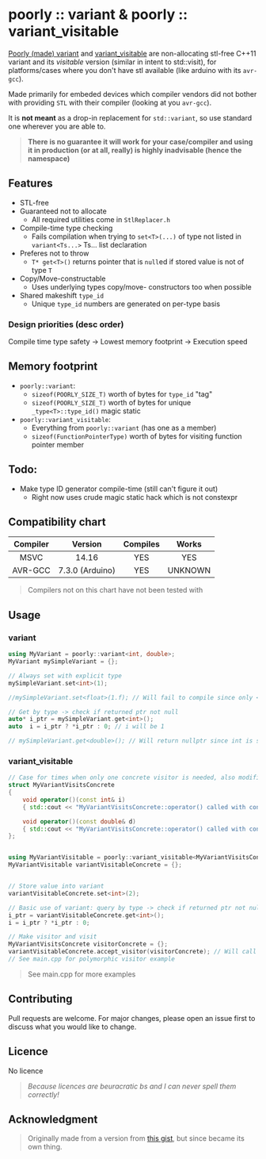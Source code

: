 ﻿# poorly :: variant & poorly :: variant_visitable

[Poorly (made) variant](https://github.com/CyberDNIWE/PoorlyVariant) and [variant_visitable](https://github.com/CyberDNIWE/PoorlyVariant) are non-allocating stl-free C++11 variant and its _visitable_ version (similar in intent to std::visit), for platforms/cases where you don't have stl available (like arduino with its `avr-gcc`).

Made primarily for embeded devices which compiler vendors did not bother with providing `STL` with their compiler (looking at you `avr-gcc`).

It is **not meant** as a drop-in replacement for `std::variant`, so use standard one wherever you are able to.

> **There is no guarantee it will work for your case/compiler and using it in production (or at all, really) is highly inadvisable (hence the namespace)**


## Features
 - STL-free
 - Guaranteed not to allocate
   - All required utilities come in `StlReplacer.h`
 - Compile-time type checking 
   - Fails compilation when trying to `set<T>(...)` of type not listed in `variant<Ts...>` Ts... list declaration
 - Preferes not to throw 
   - `T* get<T>()` returns pointer that is `null`ed if stored value is not of type `T`
 - Copy/Move-constructable
   - Uses underlying types copy/move- constructors too when possible
 - Shared makeshift `type_id`
   - Unique `type_id` numbers are generated on per-type basis

### Design priorities (desc order)
Compile time type safety -> Lowest memory footprint -> Execution speed 

## Memory footprint
  - `poorly::variant`: 
    - `sizeof(POORLY_SIZE_T)` worth of bytes for `type_id` "tag" 
    - `sizeof(POORLY_SIZE_T)` worth of bytes for unique `_type<T>::type_id()` magic static
  - `poorly::variant_visitable`: 
    - Everything from `poorly::variant` (has one as a member)
    - `sizeof(FunctionPointerType)` worth of bytes for visiting function pointer member
 
## Todo:
  - Make type ID generator compile-time (still can't figure it out)
    - Right now uses crude magic static hack which is not constexpr

## Compatibility chart

| Compiler      | Version         | Compiles |  Works  |
|:-------------:|:---------------:|:--------:|:-------:|
|     MSVC      |     14.16       |   YES    |   YES   |
|    AVR-GCC    | 7.3.0 (Arduino) |   YES    | UNKNOWN |

> Compilers not on this chart have not been tested with


## Usage
### variant
```c++
using MyVariant = poorly::variant<int, double>;
MyVariant mySimpleVariant = {};

// Always set with explicit type
mySimpleVariant.set<int>(1);

//mySimpleVariant.set<float>(1.f); // Will fail to compile since only <int, double> expected

// Get by type -> check if returned ptr not null	
auto* i_ptr = mySimpleVariant.get<int>();
auto  i = i_ptr ? *i_ptr : 0; // i will be 1

// mySimpleVariant.get<double>(); // Will return nullptr since int is stored
```

### variant_visitable
```c++
// Case for times when only one concrete visitor is needed, also modifies the value
struct MyVariantVisitsConcrete
{
	void operator()(const int& i)
	{ std::cout << "MyVariantVisitsConcrete::operator() called with const int:    " << i << std::endl; }

	void operator()(const double& d)
	{ std::cout << "MyVariantVisitsConcrete::operator() called with const double: " << d << std::endl; }
};


using MyVariantVisitable = poorly::variant_visitable<MyVariantVisitsConcrete, int, double>;
MyVariantVisitable variantVisitableConcrete = {};


// Store value into variant
variantVisitableConcrete.set<int>(2);

// Basic use of variant: query by type -> check if returned ptr not null
i_ptr = variantVisitableConcrete.get<int>();
i = i_ptr ? *i_ptr : 0;

// Make visitor and visit
MyVariantVisitsConcrete visitorConcrete = {};
variantVisitableConcrete.accept_visitor(visitorConcrete); // Will call const int& overload
// See main.cpp for polymorphic visitor example
```

> See main.cpp for more examples


 
## Contributing
Pull requests are welcome. For major changes, please open an issue first to discuss what you would like to change.

## Licence
No licence

> _Because licences are beuracratic bs and I can never spell them correctly!_

## Acknowledgment
> Originally made from a version from [this gist](https://gist.github.com/tibordp/6909880), but since became its own thing.
